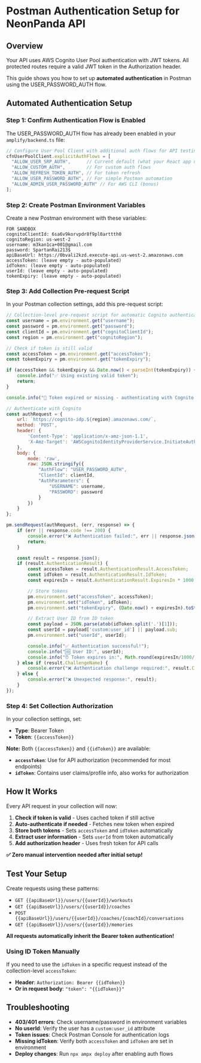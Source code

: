 # Postman Authentication Setup for NeonPanda API

## Overview
Your API uses AWS Cognito User Pool authentication with JWT tokens. All protected routes require a valid JWT token in the Authorization header.

This guide shows you how to set up **automated authentication** in Postman using the USER_PASSWORD_AUTH flow.

## Automated Authentication Setup

### Step 1: Confirm Authentication Flow is Enabled
The USER_PASSWORD_AUTH flow has already been enabled in your `amplify/backend.ts` file:

```typescript
// Configure User Pool Client with additional auth flows for API testing
cfnUserPoolClient.explicitAuthFlows = [
  "ALLOW_USER_SRP_AUTH",      // Current default (what your React app uses)
  "ALLOW_CUSTOM_AUTH",        // For custom auth flows
  "ALLOW_REFRESH_TOKEN_AUTH", // For token refresh
  "ALLOW_USER_PASSWORD_AUTH", // For simple Postman automation
  "ALLOW_ADMIN_USER_PASSWORD_AUTH" // For AWS CLI (bonus)
];
```

### Step 2: Create Postman Environment Variables
Create a new Postman environment with these variables:
```
FOR SANDBOX
cognitoClientId: 6sa6v9korvpdr8f9pl0arttth0
cognitoRegion: us-west-2
username: m3kan1ca+001@gmail.com
password: SpartanRai213$
apiBaseUrl: https://0bvali2kzd.execute-api.us-west-2.amazonaws.com
accessToken: (leave empty - auto-populated)
idToken: (leave empty - auto-populated)
userId: (leave empty - auto-populated)
tokenExpiry: (leave empty - auto-populated)
```

### Step 3: Add Collection Pre-request Script
In your Postman collection settings, add this pre-request script:
```javascript
// Collection-level pre-request script for automatic Cognito authentication
const username = pm.environment.get("username");
const password = pm.environment.get("password");
const clientId = pm.environment.get("cognitoClientId");
const region = pm.environment.get("cognitoRegion");

// Check if token is still valid
const accessToken = pm.environment.get("accessToken");
const tokenExpiry = pm.environment.get("tokenExpiry");

if (accessToken && tokenExpiry && Date.now() < parseInt(tokenExpiry)) {
    console.info("✅ Using existing valid token");
    return;
}

console.info("🔄 Token expired or missing - authenticating with Cognito...");

// Authenticate with Cognito
const authRequest = {
    url: `https://cognito-idp.${region}.amazonaws.com/`,
    method: 'POST',
    header: {
        'Content-Type': 'application/x-amz-json-1.1',
        'X-Amz-Target': 'AWSCognitoIdentityProviderService.InitiateAuth'
    },
    body: {
        mode: 'raw',
        raw: JSON.stringify({
            "AuthFlow": "USER_PASSWORD_AUTH",
            "ClientId": clientId,
            "AuthParameters": {
                "USERNAME": username,
                "PASSWORD": password
            }
        })
    }
};

pm.sendRequest(authRequest, (err, response) => {
    if (err || response.code !== 200) {
        console.error("❌ Authentication failed:", err || response.json());
        return;
    }

    const result = response.json();
    if (result.AuthenticationResult) {
        const accessToken = result.AuthenticationResult.AccessToken;
        const idToken = result.AuthenticationResult.IdToken;
        const expiresIn = result.AuthenticationResult.ExpiresIn * 1000;

        // Store tokens
        pm.environment.set("accessToken", accessToken);
        pm.environment.set("idToken", idToken);
        pm.environment.set("tokenExpiry", (Date.now() + expiresIn).toString());

        // Extract User ID from ID token
        const payload = JSON.parse(atob(idToken.split('.')[1]));
        const userId = payload['custom:user_id'] || payload.sub;
        pm.environment.set("userId", userId);

        console.info("✅ Authentication successful!");
        console.info("🆔 User ID:", userId);
        console.info("⏰ Token expires in:", Math.round(expiresIn/1000/60), "minutes");
    } else if (result.ChallengeName) {
        console.error("❌ Authentication challenge required:", result.ChallengeName);
    } else {
        console.error("❌ Unexpected response:", result);
    }
});
```

### Step 4: Set Collection Authorization
In your collection settings, set:
- **Type**: Bearer Token
- **Token**: `{{accessToken}}`

**Note:** Both `{{accessToken}}` and `{{idToken}}` are available:
- **`accessToken`**: Use for API authorization (recommended for most endpoints)
- **`idToken`**: Contains user claims/profile info, also works for authorization

## How It Works

Every API request in your collection will now:
1. **Check if token is valid** - Uses cached token if still active
2. **Auto-authenticate if needed** - Fetches new token when expired
3. **Store both tokens** - Sets `accessToken` and `idToken` automatically
4. **Extract user information** - Sets `userId` from token automatically
5. **Add authorization header** - Uses fresh token for API calls

**✅ Zero manual intervention needed after initial setup!**

## Test Your Setup

Create requests using these patterns:
- `GET {{apiBaseUrl}}/users/{{userId}}/workouts`
- `GET {{apiBaseUrl}}/users/{{userId}}/coaches`
- `POST {{apiBaseUrl}}/users/{{userId}}/coaches/{coachId}/conversations`
- `GET {{apiBaseUrl}}/users/{{userId}}/memories`

**All requests automatically inherit the Bearer token authentication!**

### Using ID Token Manually
If you need to use the `idToken` in a specific request instead of the collection-level `accessToken`:
- **Header**: `Authorization: Bearer {{idToken}}`
- **Or in request body**: `"token": "{{idToken}}"`

## Troubleshooting

- **403/401 errors**: Check username/password in environment variables
- **No userId**: Verify the user has a `custom:user_id` attribute
- **Token issues**: Check Postman Console for authentication logs
- **Missing idToken**: Verify both `accessToken` and `idToken` are set in environment
- **Deploy changes**: Run `npx ampx deploy` after enabling auth flows
